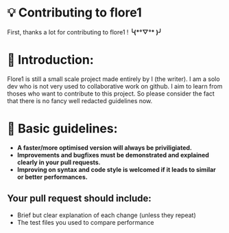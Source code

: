 # 💡 Contributing to flore1 
First, thanks a lot for contributing to flore1 ! **╰(\*°▽°\* )╯** 

# 🔰 Introduction:
Flore1 is still a small scale project made entirely by I (the writer). 
I am a solo dev who is not very used to collaborative work on github.
I aim to learn from thoses who want to contribute to this project. So please consider the fact that there is no fancy well redacted guidelines now.

# 📜 Basic guidelines:

 - **A faster/more optimised version will always be priviligiated.**
 - **Improvements and bugfixes must be demonstrated and explained clearly in your pull requests.**
 - **Improving on syntax and code style is welcomed if it leads to similar or better performances.**

## Your pull request should include:

 - Brief but clear explanation of each change (unless they repeat)
 - The test files you used to compare performance

<!--stackedit_data:
eyJoaXN0b3J5IjpbODcyMTg0NDExLC0yMDU3MDgzNTI4XX0=
-->